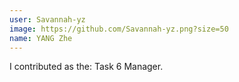 ```yaml
---
user: Savannah-yz
image: https://github.com/Savannah-yz.png?size=50
name: YANG Zhe
---
```

I contributed as the: Task 6 Manager.

<!-- 
Note: Please put down your own information, and register your real contribution. Check the md syntax and DO NOT set up a table...
-->
